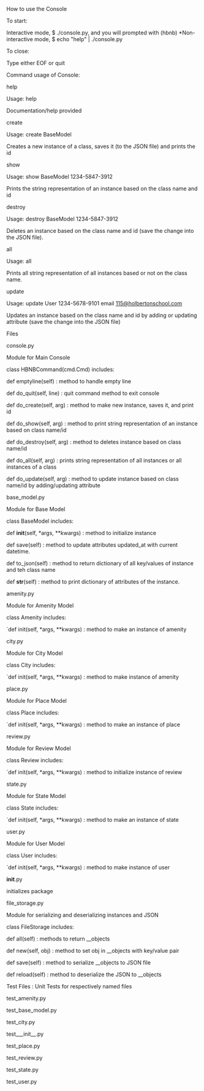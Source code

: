 

How to use the Console

To start:

Interactive mode, $ ./console.py, and you will prompted with (hbnb) *Non-interactive mode, $ echo "help" | ./console.py

To close:

Type either EOF or quit

Command usage of Console:

help

Usage: help

Documentation/help provided

create

Usage: create BaseModel

Creates a new instance of a class, saves it (to the JSON file) and prints the id

show

Usage: show BaseModel 1234-5847-3912

Prints the string representation of an instance based on the class name and id

destroy

Usage: destroy BaseModel 1234-5847-3912

Deletes an instance based on the class name and id (save the change into the JSON file).

all

Usage: all

Prints all string representation of all instances based or not on the class name.

update

Usage: update User 1234-5678-9101 email 115@holbertonschool.com

Updates an instance based on the class name and id by adding or updating attribute (save the change into the JSON file)

Files

console.py

Module for Main Console



class HBNBCommand(cmd.Cmd) includes:

def emptyline(self) : method to handle empty line

def do_quit(self, line) : quit command method to exit console

def do_create(self, arg) : method to make new instance, saves it, and print id

def do_show(self, arg) : method to print string representation of an instance based on class name/id

def do_destroy(self, arg) : method to deletes instance based on class name/id

def do_all(self, arg) : prints string representation of all instances or all instances of a class

 def do_update(self, arg) : method to update instance based on class name/id by adding/updating attribute

base_model.py

Module for Base Model



class BaseModel includes:

def __init__(self, *args, **kwargs) : method to initialize instance

def save(self) : method to update attributes updated_at with current datetime.

def to_json(self) : method to return dictionary of all key/values of instance and teh class name

def __str__(self) : method to print dictionary of attributes of the instance.

amenity.py

Module for Amenity Model



class Amenity includes:

`def init(self, *args, **kwargs) : method to make an instance of amenity

city.py

Module for City Model



class City includes:

`def init(self, *args, **kwargs) : method to make instance of amenity

place.py

Module for Place Model



class Place includes:

`def init(self, *args, **kwargs) : method to make an instance of place

review.py

Module for Review Model



class Review includes:

`def init(self, *args, **kwargs) : method to initialize instance of review

state.py

Module for State Model



class State includes:

`def init(self, *args, **kwargs) : method to make an instance of state

user.py

Module for User Model



class User includes:

`def init(self, *args, **kwargs) : method to make instance of user

__init__.py

initializes package

file_storage.py

Module for serializing and deserializing instances and JSON



class FileStorage includes:

def all(self) : methods to return __objects

def new(self, obj) : method to set obj in __objects with key/value pair

def save(self) : method to serialize __objects to JSON file

def reload(self) : method to deserialize the JSON to __objects

Test Files : Unit Tests for respectively named files

test_amenity.py

test_base_model.py

test_city.py

test___init__.py

test_place.py

test_review.py

test_state.py

test_user.py

